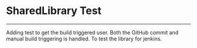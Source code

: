 # SharedLibrary Test
-------------
Adding test to get the build triggered user. Both the GitHub commit and manual build triggering is handled. To test the library for jenkins.
